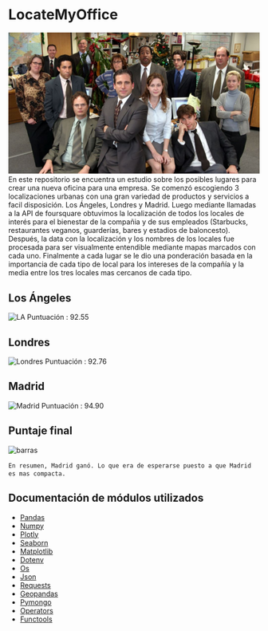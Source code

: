 # LocateMyOffice
![stonks](https://github.com/DiegoCefalo/LocateMyOffice/blob/main/img/the-office.png)<br>
    En este repositorio se encuentra un estudio sobre los posibles lugares para crear una nueva oficina para una empresa. Se comenzó escogiendo 3 localizaciones urbanas con una gran variedad de productos y servicios a facil disposición. Los Ángeles, Londres y Madrid. Luego mediante llamadas a la API de foursquare obtuvimos la localización de todos los locales de interés para el bienestar de la compañia y de sus empleados (Starbucks, restaurantes veganos, guarderías, bares y estadios de baloncesto). Después, la data con la localización y los nombres de los locales fue procesada para ser visualmente entendible mediante mapas marcados con cada uno. Finalmente a cada lugar se le dio una ponderación basada en la importancia de cada tipo de local para los intereses de la compañía y la media entre los tres locales mas cercanos de cada tipo.

## Los Ángeles
![LA](https://github.com/DiegoCefalo/company_location/blob/main/img/los_angeles.png)
Puntuación : 92.55
## Londres
![Londres](https://github.com/DiegoCefalo/company_location/blob/main/img/londres.png)
Puntuación : 92.76
## Madrid
![Madrid](https://github.com/DiegoCefalo/company_location/blob/main/img/madrid.png)
Puntuación : 94.90
## Puntaje final
![barras](https://github.com/DiegoCefalo/company_location/blob/main/img/histograma.jpg)

    En resumen, Madrid ganó. Lo que era de esperarse puesto a que Madrid es mas compacta.
## Documentación de módulos utilizados
 * [Pandas](https://pandas.pydata.org/docs/)
 * [Numpy](https://numpy.org/doc/stable/)
 * [Plotly](https://plotly.com/python/)
 * [Seaborn](https://seaborn.pydata.org/)
 * [Matplotlib](https://matplotlib.org/stable/index.html)
 * [Dotenv](https://www.npmjs.com/package/dotenv)
 * [Os](https://docs.python.org/3/library/os.html)
 * [Json](https://docs.python.org/3/library/json.html)
 * [Requests](https://docs.python-requests.org/en/master/)
 * [Geopandas](https://geopandas.org/)
 * [Pymongo](https://pymongo.readthedocs.io/en/stable/)
 * [Operators](https://docs.python.org/3/library/operator.html)
 * [Functools](https://docs.python.org/3/library/functools.html)
